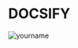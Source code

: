 # DOCSIFY

![yourname](https://c-ssl.duitang.com/uploads/blog/202008/17/20200817133801_sirre.jpg "你的名字")
